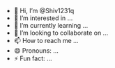 - 👋 Hi, I’m @Shiv1231q
- 👀 I’m interested in ...
- 🌱 I’m currently learning ...
- 💞️ I’m looking to collaborate on ...
- 📫 How to reach me ...
- 😄 Pronouns: ...
- ⚡ Fun fact: ...

<!---
Shiv1231q/Shiv1231q is a ✨ special ✨ repository because its `README.md` (this file) appears on your GitHub profile.
You can click the Preview link to take a look at your changes.
--->
